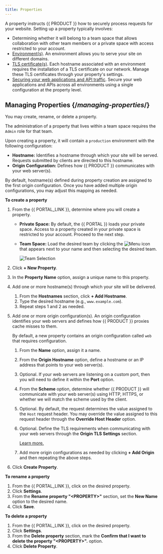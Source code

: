 ```yaml
---
title: Properties
---
```


A property instructs {{ PRODUCT }} how to securely process requests for your website. Setting up a property typically involves:

-   Determining whether it will belong to a team space that allows collaboration with other team members or a private space with access restricted to your account.
-   [Environment(s)](/applications/basics/environments). An environment allows you to serve your site on different domains.
-   [TLS certificate(s)](/applications/security/tls_certificates). Each hostname associated with an environment requires the installation of a TLS certificate on our network. Manage these TLS certificates through your property's settings. 
-   [Securing your web applications and API traffic](/applications/security/waf). Secure your web applications and APIs across all environments using a single configuration at the property level.

## Managing Properties {/*managing-properties*/}

You may create, rename, or delete a property. <!--You may even transfer ownership to a different team.-->

<Callout type="important">

  The administration of a property that lives within a team space requires the `Admin` role for that team.

</Callout>

Upon creating a property, it will contain a `production` environment with the following configuration:

-   **Hostname:** Identifies a hostname through which your site will be served. Requests submitted by clients are directed to this hostname.
-   **Origin Configuration:** Defines how {{ PRODUCT }} communicates with your web server(s). 

<Callout type="info">

  By default, hostname(s) defined during property creation are assigned to the first origin configuration. Once you have added multiple origin configurations, you may adjust this mapping as needed. 

</Callout>

**To create a property**
1.  From the {{ PORTAL_LINK }}, determine where you will create a property.
    -   **Private Space:** By default, the {{ PORTAL }} loads your private space. Access to a property created in your private space is restricted to your account. Proceed to the next step.
    -   **Team Space:** Load the desired team by clicking the <Image inline src="/images/v7/icons/menu-up-down.png" alt="Menu" /> icon that appears next to your name and then selecting the desired team.

        ![Team Selection](/images/v7/basics/team-selection.png)

2.  Click **+ New Property**.
3.  In the **Property Name** option, assign a unique name to this property.
4.  Add one or more hostname(s) through which your site will be delivered.
    1.  From the **Hostnames** section, click **+ Add Hostname**.
    2.  Type the desired hostname (e.g., `www.example.com`).
    3.  Repeat steps 1 and 2 as needed.

5.  Add one or more origin configuration(s). An origin configuration identifies your web servers and defines how {{ PRODUCT }} proxies cache misses to them.

    By default, a new property contains an origin configuration called `web` that requires configuration.

    1.  From the **Name** option, assign it a name. 
    2.  From the **Origin Hostname** option, define a hostname or an IP address that points to your web server(s).
    3.  Optional. If your web servers are listening on a custom port, then you will need to define it within the **Port** option. 
    4.  From the **Scheme** option, determine whether {{ PRODUCT }} will communicate with your web server(s) using HTTP, HTTPS, or whether we will match the scheme used by the client.
    5.  Optional. By default, the request determines the value assigned to the `Host` request header. You may override the value assigned to this request header through the **Override Host Header** option.
    6.  Optional. Define the TLS requirements when communicating with your web servers through the **Origin TLS Settings** section. 

        [Learn more.](/applications/basics/hostnames_and_origins#origin)
    7.  Add more origin configurations as needed by clicking **+ Add Origin** and then repeating the above steps.

6.  Click **Create Property**.

**To rename a property**
1.  From the {{ PORTAL_LINK }}, click on the desired property.
2.  Click **Settings**.
3.  From the **Rename property "&lt;PROPERTY>"** section, set the **New Name** option to the desired name.
4.  Click **Save**.

**To delete a property**
1.  From the {{ PORTAL_LINK }}, click on the desired property.
2.  Click **Settings**.
3.  From the **Delete property** section, mark the **Confirm that I want to delete the property "&lt;PROPERTY>".** option. 
4.  Click **Delete Property**.

<!--
<a id="transfer-ownership" />

**To transfer ownership to another team**
1.  From the {{ PORTAL_LINK }}, click on the desired property.
2.  Click **Settings**.
3.  From the **Move property to another team** section, select the desired team.
4.  Click **Save**.
-->

